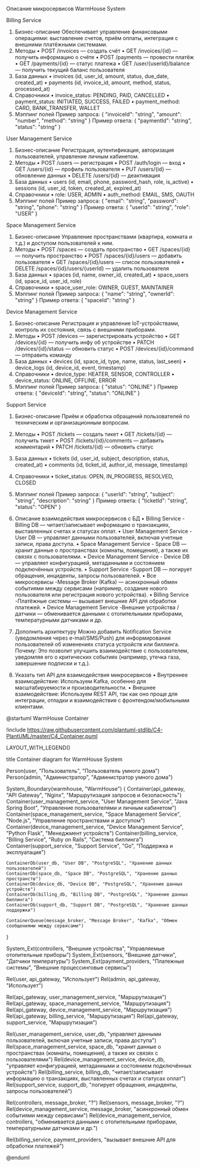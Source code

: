 Описание микросервисов WarmHouse System

Billing Service
1. Бизнес-описание
Обеспечивает управление финансовыми операциями: выставление счетов, приём оплаты, интеграция с внешними платёжными системами.
2. Методы
•	POST /invoices — создать счёт
•	GET /invoices/{id} — получить информацию о счёте
•	POST /payments — провести платёж
•	GET /payments/{id} — статус платежа
•	GET /user/{userId}/balance — получить текущий баланс пользователя
3. База данных
•	invoices (id, user_id, amount, status, due_date, created_at)
•	payments (id, invoice_id, amount, method, status, processed_at)
4. Справочники
•	invoice_status: PENDING, PAID, CANCELLED
•	payment_status: INITIATED, SUCCESS, FAILED
•	payment_method: CARD, BANK_TRANSFER, WALLET
5. Мэппинг полей
Пример запроса:
{ "invoiceId": "string", "amount": "number", "method": "string" }
Пример ответа:
{ "paymentId": "string", "status": "string" }

User Management Service
1. Бизнес-описание
Регистрация, аутентификация, авторизация пользователей, управление личным кабинетом.
2. Методы
•	POST /users — регистрация
•	POST /auth/login — вход
•	GET /users/{id} — профиль пользователя
•	PUT /users/{id} — обновление данных
•	DELETE /users/{id} — деактивация
3. База данных
•	users (id, email, phone, password_hash, role, is_active)
•	sessions (id, user_id, token, created_at, expired_at)
4. Справочники
•	role: USER, ADMIN
•	auth_method: EMAIL, SMS, OAUTH
5. Мэппинг полей
Пример запроса:
{ "email": "string", "password": "string", "phone": "string" }
Пример ответа:
{ "userId": "string", "role": "USER" }

Space Management Service

1. Бизнес-описание
Управление пространствами (квартира, комната и т.д.) и доступом пользователей к ним.
2. Методы
•	POST /spaces — создать пространство
•	GET /spaces/{id} — получить пространство
•	POST /spaces/{id}/users — добавить пользователя
•	GET /spaces/{id}/users — список пользователей
•	DELETE /spaces/{id}/users/{userId} — удалить пользователя
3. База данных
•	spaces (id, name, owner_id, created_at)
•	space_users (id, space_id, user_id, role)
4. Справочники
•	space_user_role: OWNER, GUEST, MAINTAINER
5. Мэппинг полей
Пример запроса:
{ "name": "string", "ownerId": "string" }
Пример ответа:
{ "spaceId": "string" }

Device Management Service

1. Бизнес-описание
Регистрация и управление IoT-устройствами, контроль их состояния, связь с внешними приборами.
2. Методы
•	POST /devices — зарегистрировать устройство
•	GET /devices/{id} — получить инфу об устройстве
•	PATCH /devices/{id}/status — обновить статус
•	POST /devices/{id}/command — отправить команду
3. База данных
•	devices (id, space_id, type, name, status, last_seen)
•	device_logs (id, device_id, event, timestamp)
4. Справочники
•	device_type: HEATER, SENSOR, CONTROLLER
•	device_status: ONLINE, OFFLINE, ERROR
5. Мэппинг полей
Пример запроса:
{ "status": "ONLINE" }
Пример ответа:
{ "deviceId": "string", "status": "ONLINE" }

Support Service

1. Бизнес-описание
Приём и обработка обращений пользователей по техническим и организационным вопросам.
2. Методы
•	POST /tickets — создать тикет
•	GET /tickets/{id} — получить тикет
•	POST /tickets/{id}/comments — добавить комментарий
•	PATCH /tickets/{id} — обновить статус
3. База данных
•	tickets (id, user_id, subject, description, status, created_at)
•	comments (id, ticket_id, author_id, message, timestamp)
4. Справочники
•	ticket_status: OPEN, IN_PROGRESS, RESOLVED, CLOSED
5. Мэппинг полей
Пример запроса:
{ "userId": "string", "subject": "string", "description": "string" }
Пример ответа:
{ "ticketId": "string", "status": "OPEN" }

2. Описание взаимодействия микросервисов с БД 
•	Billing Service -Billing DB — читает/записывает информацию о транзакциях, выставленных счетах и статусах оплат.
•	User Management Service -User DB — управляет данными пользователей, включая учетные записи, права доступа.
•	Space Management Service - Space DB — хранит данные о пространствах (комнаты, помещения), а также их связях с пользователями.
•	Device Management Service - Device DB — управляет конфигурацией, метаданными и состоянием подключённых устройств.
•	Support Service -Support DB — логирует обращения, инциденты, запросы пользователей.
•	Все микросервисы -Message Broker (Kafka) — асинхронный обмен событиями между сервисами (например, создание нового пользователя или регистрация нового устройства).
•	Billing Service -Платёжные системы — вызывает внешние API для обработки платежей.
•	Device Management Service -Внешние устройства / датчики — обменивается данными с отопительными приборами, температурными датчиками и др.

1. Дополнить архитектуру
Можно добавить Notification Service (уведомления через e-mail/SMS/Push) для информирования пользователей об изменениях статуса устройств или биллинга.
Почему:
Это позволит улучшить взаимодействие с пользователем, уведомляя его о критических событиях (например, утечка газа, завершение подписки и т.д.).
2. Указать тип API для взаимодействия микросервисов
•	Внутреннее взаимодействие:
Используем Kafka, особенно для масштабируемости и производительности.
•	Внешнее взаимодействие:
Используем REST API, так как оно проще для интеграции, отладки и взаимодействия с фронтендом/мобильными клиентами.


@startuml WarmHouse Container

!include https://raw.githubusercontent.com/plantuml-stdlib/C4-PlantUML/master/C4_Container.puml

LAYOUT_WITH_LEGEND()

title Container diagram for WarmHouse System

Person(user, "Пользователь", "Пользователь умного дома")
Person(admin, "Администратор", "Администратор умного дома")

System_Boundary(warmhouse, "WarmHouse") {
    Container(api_gateway, "API Gateway", "Nginx", "Маршрутизация запросов и безопасность")
    Container(user_management_service, "User Management Service", "Java Spring Boot", "Управление пользователями и личным кабинетом")
    Container(space_management_service, "Space Management Service", "Node.js", "Управление пространствами и доступом")
    Container(device_management_service, "Device Management Service", "Python Flask", "Менеджмент устройств")
    Container(billing_service, "Billing Service", "Ruby on Rails", "Система биллинга")
    Container(support_service, "Support Service", "Go", "Поддержка и эксплуатация")
    
    ContainerDb(user_db, "User DB", "PostgreSQL", "Хранение данных пользователей")
    ContainerDb(space_db, "Space DB", "PostgreSQL", "Хранение данных пространств")
    ContainerDb(device_db, "Device DB", "PostgreSQL", "Хранение данных устройств")
    ContainerDb(billing_db, "Billing DB", "PostgreSQL", "Хранение данных биллинга")
    ContainerDb(support_db, "Support DB", "PostgreSQL", "Хранение данных поддержки")
    
    ContainerQueue(message_broker, "Message Broker", "Kafka", "Обмен сообщениями между сервисами")
}

System_Ext(controllers, "Внешние устройства", "Управляемые отопительные приборы")
System_Ext(sensors, "Внешние датчики", "Датчики температуры")
System_Ext(payment_providers, "Платежные системы", "Внешние процессинговые сервисы")

Rel(user, api_gateway, "Использует")
Rel(admin, api_gateway, "Использует")

Rel(api_gateway, user_management_service, "Маршрутизация")
Rel(api_gateway, space_management_service, "Маршрутизация")
Rel(api_gateway, device_management_service, "Маршрутизация")
Rel(api_gateway, billing_service, "Маршрутизация")
Rel(api_gateway, support_service, "Маршрутизация")

Rel(user_management_service, user_db, "управляет данными пользователей, включая учетные записи, права доступа")
Rel(space_management_service, space_db, "хранит данные о пространствах (комнаты, помещения), а также их связях с пользователями")
Rel(device_management_service, device_db, "управляет конфигурацией, метаданными и состоянием подключённых устройств")
Rel(billing_service, billing_db, "читает/записывает информацию о транзакциях, выставленных счетах и статусах оплат")
Rel(support_service, support_db, "логирует обращения, инциденты, запросы пользователей")

Rel(controllers, message_broker, "?")
Rel(sensors, message_broker, "?")
Rel(device_management_service, message_broker, "асинхронный обмен событиями между сервисами")
Rel(device_management_service, controllers, "обменивается данными с отопительными приборами, температурными датчиками и др.")

Rel(billing_service, payment_providers, "вызывает внешние API для обработки платежей")

@enduml
